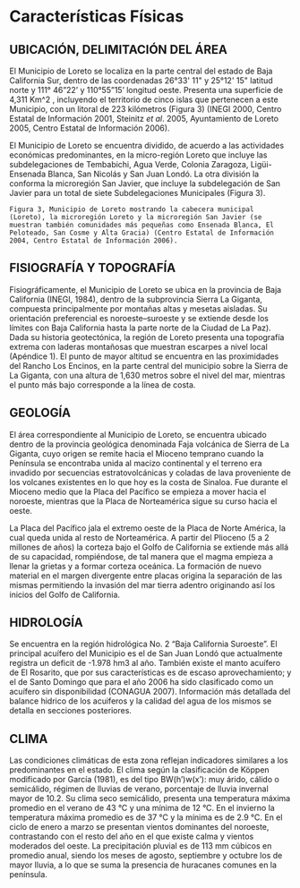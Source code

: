# Características Físicas

## UBICACIÓN, DELIMITACIÓN DEL ÁREA

El Municipio de Loreto se localiza en la parte central del estado de Baja California Sur, dentro de las coordenadas 26°33' 11" y 25°12' 15" latitud norte y 111° 46”22’ y 110°55”15’ longitud oeste. Presenta una superficie de 4,311 Km^2 , incluyendo el territorio de cinco islas que pertenecen a este Municipio, con un litoral de 223 kilómetros \(Figura 3\) \(INEGI 2000, Centro Estatal de Información 2001, Steinitz _et al_. 2005, Ayuntamiento de Loreto 2005, Centro Estatal de Información 2006\).

El Municipio de Loreto se encuentra dividido, de acuerdo a las actividades económicas predominantes, en la micro-región Loreto que incluye las subdelegaciones de Tembabichi, Agua Verde, Colonia Zaragoza, Ligüi-Ensenada Blanca, San Nicolás y San Juan Londó. La otra división la conforma la microregión San Javier, que incluye la subdelegación de San Javier para un total de siete Subdelegaciones Municipales \(Figura 3\).

```text
Figura 3, Municipio de Loreto mostrando la cabecera municipal (Loreto), la microregión Loreto y la microregión San Javier (se muestran también comunidades más pequeñas como Ensenada Blanca, El Peloteado, San Cosme y Alta Gracia) (Centro Estatal de Información 2004, Centro Estatal de Información 2006).
```

## FISIOGRAFÍA Y TOPOGRAFÍA

Fisiográficamente, el Municipio de Loreto se ubica en la provincia de Baja California \(INEGI, 1984\), dentro de la subprovincia Sierra La Giganta, compuesta principalmente por montañas altas y mesetas aisladas. Su orientación preferencial es noroeste–suroeste y se extiende desde los límites con Baja California hasta la parte norte de la Ciudad de La Paz\). Dada su historia geotectónica, la región de Loreto presenta una topografía extrema con laderas montañosas que muestran escarpes a nivel local \(Apéndice 1\). El punto de mayor altitud se encuentra en las proximidades del Rancho Los Encinos, en la parte central del municipio sobre la Sierra de La Giganta, con una altura de 1,630 metros sobre el nivel del mar, mientras el punto más bajo corresponde a la línea de costa.

## GEOLOGÍA

El área correspondiente al Municipio de Loreto, se encuentra ubicado dentro de la provincia geológica denominada Faja volcánica de Sierra de La Giganta, cuyo origen se remite hacia el Mioceno temprano cuando la Península se encontraba unida al macizo continental y el terreno era invadido por secuencias estratovolcánicas y coladas de lava proveniente de los volcanes existentes en lo que hoy es la costa de Sinaloa. Fue durante el Mioceno medio que la Placa del Pacífico se empieza a mover hacia el noroeste, mientras que la Placa de Norteamérica sigue su curso hacia el oeste.

La Placa del Pacífico jala el extremo oeste de la Placa de Norte América, la cual queda unida al resto de Norteamérica. A partir del Plioceno \(5 a 2 millones de años\) la corteza bajo el Golfo de California se extiende más allá de su capacidad, rompiéndose, de tal manera que el magma empieza a llenar la grietas y a formar corteza oceánica. La formación de nuevo material en el margen divergente entre placas origina la separación de las mismas permitiendo la invasión del mar tierra adentro originando así los inicios del Golfo de California.

## HIDROLOGÍA

Se encuentra en la región hidrológica No. 2 “Baja California Suroeste”. El principal acuífero del Municipio es el de San Juan Londó que actualmente registra un deficit de -1.978 hm3 al año. También existe el manto acuífero de El Rosarito, que por sus características es de escaso aprovechamiento; y el de Santo Domingo que para el año 2006 ha sido clasificado como un acuífero sin disponibilidad \(CONAGUA 2007\). Información más detallada del balance hidrico de los acuiferos y la calidad del agua de los mismos se detalla en secciones posteriores.

## CLIMA

Las condiciones climáticas de esta zona reflejan indicadores similares a los predominantes en el estado. El clima según la clasificación de Köppen modificado por García \(1981\), es del tipo BW\(h’\)w\(x’\): muy árido, cálido o semicálido, régimen de lluvias de verano, porcentaje de lluvia invernal mayor de 10.2. Su clima seco semicálido, presenta una temperatura máxima promedio en el verano de 43 °C y una mínima de 12 °C. En el invierno la temperatura máxima promedio es de 37 °C y la mínima es de 2.9 °C. En el ciclo de enero a marzo se presentan vientos dominantes del noroeste, contrastando con el resto del año en el que existe calma y vientos moderados del oeste. La precipitación pluvial es de 113 mm cúbicos en promedio anual, siendo los meses de agosto, septiembre y octubre los de mayor lluvia, a lo que se suma la presencia de huracanes comunes en la península.

